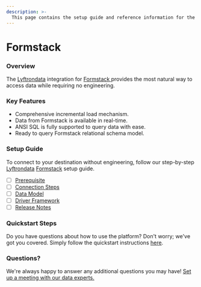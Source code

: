 ```yaml
---
description: >-
  This page contains the setup guide and reference information for the Formstack source connector.
---
```


# Formstack

### Overview

The [Lyftrondata](https://www.lyftrondata.com/) integration for [Formstack](https://www.lyftrondata.com/integration/formstack/)[ ](https://www.lyftrondata.com/integration/formstack/)provides the most natural way to access data while requiring no engineering.

### Key Features

* Comprehensive incremental load mechanism.
* Data from Formstack is available in real-time.&#x20;
* ANSI SQL is fully supported to query data with ease.
* Ready to query Formstack relational schema model.

### Setup Guide

To connect to your destination without engineering, follow our step-by-step [Lyftrondata](https://www.lyftrondata.com/)  [Formstack](https://www.lyftrondata.com/integration/formstack/) setup guide.

* [ ] [Prerequisite](../../business-analytics/formstack/prerequisite.md)
* [ ] [Connection Steps](../../business-analytics/formstack/connection-steps.md)
* [ ] [Data Model](../../business-analytics/formstack/data-model/)
* [ ] [Driver Framework](../../business-analytics/formstack/driver-framework/)
* [ ] [Release Notes](../../business-analytics/formstack/release-notes.md)

### Quickstart Steps

Do you have questions about how to use the platform? Don't worry; we've got you covered. Simply follow the quickstart instructions [here](../../../quickstart-steps.md).

### Questions? <a href="#questions" id="questions"></a>

We're always happy to answer any additional questions you may have! [Set up a meeting with our data experts.](https://www.lyftrondata.com/book-a-meeting/)

